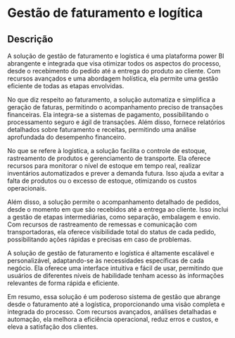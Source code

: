 # Gestão de faturamento e logítica
## Descrição
A solução de gestão de faturamento e logística é uma plataforma power BI abrangente e integrada que visa otimizar todos os aspectos do processo, desde o recebimento do pedido até a entrega do produto ao cliente. Com recursos avançados e uma abordagem holística, ela permite uma gestão eficiente de todas as etapas envolvidas.

No que diz respeito ao faturamento, a solução automatiza e simplifica a geração de faturas, permitindo o acompanhamento preciso de transações financeiras. Ela integra-se a sistemas de pagamento, possibilitando o processamento seguro e ágil de transações. Além disso, fornece relatórios detalhados sobre faturamento e receitas, permitindo uma análise aprofundada do desempenho financeiro.

No que se refere à logística, a solução facilita o controle de estoque, rastreamento de produtos e gerenciamento de transporte. Ela oferece recursos para monitorar o nível de estoque em tempo real, realizar inventários automatizados e prever a demanda futura. Isso ajuda a evitar a falta de produtos ou o excesso de estoque, otimizando os custos operacionais.

Além disso, a solução permite o acompanhamento detalhado de pedidos, desde o momento em que são recebidos até a entrega ao cliente. Isso inclui a gestão de etapas intermediárias, como separação, embalagem e envio. Com recursos de rastreamento de remessas e comunicação com transportadoras, ela oferece visibilidade total do status de cada pedido, possibilitando ações rápidas e precisas em caso de problemas.

A solução de gestão de faturamento e logística é altamente escalável e personalizável, adaptando-se às necessidades específicas de cada negócio. Ela oferece uma interface intuitiva e fácil de usar, permitindo que usuários de diferentes níveis de habilidade tenham acesso às informações relevantes de forma rápida e eficiente.

Em resumo, essa solução é um poderoso sistema de gestão que abrange desde o faturamento até a logística, proporcionando uma visão completa e integrada do processo. Com recursos avançados, análises detalhadas e automação, ela melhora a eficiência operacional, reduz erros e custos, e eleva a satisfação dos clientes.
